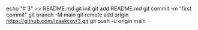 echo "# 3" >> README.md
git init
git add README.md
git commit -m "first commit"
git branch -M main
git remote add origin https://github.com/Izaakcov/3.git
git push -u origin main
